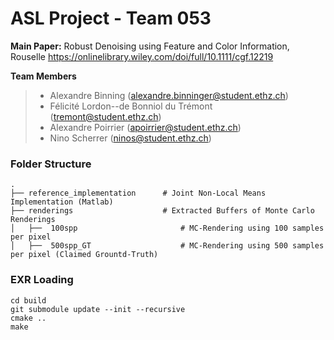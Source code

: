 
# ASL Project - Team 053

**Main Paper:** Robust Denoising using Feature and Color Information, Rouselle 
https://onlinelibrary.wiley.com/doi/full/10.1111/cgf.12219


 **Team Members**
> - Alexandre Binning (alexandre.binninger@student.ethz.ch)
>  - Félicité Lordon--de Bonniol du Trémont (tremont@student.ethz.ch)
> - Alexandre Poirrier (apoirrier@student.ethz.ch)
> - Nino Scherrer (ninos@student.ethz.ch)
> 



### Folder Structure

    .
    ├── reference_implementation      # Joint Non-Local Means Implementation (Matlab)
    ├── renderings                    # Extracted Buffers of Monte Carlo Renderings
    │   ├──  100spp                       # MC-Rendering using 100 samples per pixel
    │   ├──  500spp_GT                    # MC-Rendering using 500 samples per pixel (Claimed Grountd-Truth)


### EXR Loading

    cd build
    git submodule update --init --recursive
    cmake ..
    make